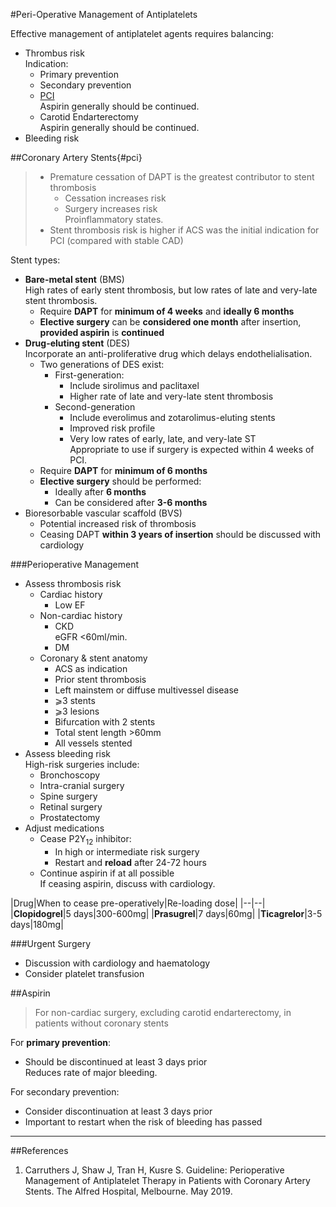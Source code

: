 #Peri-Operative Management of Antiplatelets

Effective management of antiplatelet agents requires balancing:
* Thrombus risk  
Indication:
	* Primary prevention  
	* Secondary prevention
	* [PCI](#pci)  
	Aspirin generally should be continued.
	* Carotid Endarterectomy  
	Aspirin generally should be continued.
* Bleeding risk



##Coronary Artery Stents{#pci}
>* Premature cessation of DAPT is the greatest contributor to stent thrombosis  
>	* Cessation increases risk
> 	* Surgery increases risk  
>	Proinflammatory states.
> * Stent thrombosis risk is higher if ACS was the initial indication for PCI (compared with stable CAD)


Stent types:
* **Bare-metal stent** (BMS)  
High rates of early stent thrombosis, but low rates of late and very-late stent thrombosis.
	* Require **DAPT** for **minimum of 4 weeks** and **ideally 6 months**
	* **Elective surgery** can be **considered one month** after insertion, **provided aspirin** is **continued**
* **Drug-eluting stent** (DES)  
Incorporate an anti-proliferative drug which delays endothelialisation.
	* Two generations of DES exist:
		* First-generation:
			* Include sirolimus and paclitaxel
			* Higher rate of late and very-late stent thrombosis
		* Second-generation
			* Include everolimus and zotarolimus-eluting stents
			* Improved risk profile
			* Very low rates of early, late, and very-late ST  
			Appropriate to use if surgery is expected within 4 weeks of PCI.
	* Require **DAPT** for **minimum of 6 months**
	* **Elective surgery** should be performed:
		* Ideally after **6 months**
		* Can be considered after **3-6 months**
* Bioresorbable vascular scaffold (BVS)
	* Potential increased risk of thrombosis
	* Ceasing DAPT **within 3 years of insertion** should be discussed with cardiology


###Perioperative Management
* Assess thrombosis risk
	* Cardiac history
		* Low EF
	* Non-cardiac history
		* CKD  
		eGFR <60ml/min.
		* DM
	* Coronary & stent anatomy
		* ACS as indication
		* Prior stent thrombosis
		* Left mainstem or diffuse multivessel disease
		* ⩾3 stents
		* ⩾3 lesions
		* Bifurcation with 2 stents
		* Total stent length >60mm
		* All vessels stented
* Assess bleeding risk  
High-risk surgeries include:
	* Bronchoscopy
	* Intra-cranial surgery
	* Spine surgery
	* Retinal surgery
	* Prostatectomy
* Adjust medications
	* Cease P2Y<sub>12</sub> inhibitor:
		* In high or intermediate risk surgery
		* Restart and **reload** after 24-72 hours
	* Continue aspirin if at all possible  
	If ceasing aspirin, discuss with cardiology.

|Drug|When to cease pre-operatively|Re-loading dose|
|--|--|
|**Clopidogrel**|5 days|300-600mg|
|**Prasugrel**|7 days|60mg|
|**Ticagrelor**|3-5 days|180mg|


###Urgent Surgery	
* Discussion with cardiology and haematology
* Consider platelet transfusion


##Aspirin
> For non-cardiac surgery, excluding carotid endarterectomy, in patients without coronary stents

For **primary prevention**:
* Should be discontinued at least 3 days prior  
Reduces rate of major bleeding.

For secondary prevention:
* Consider discontinuation at least 3 days prior
* Important to restart when the risk of bleeding has passed



---
##References
1. Carruthers J, Shaw J, Tran H, Kusre S. Guideline: Perioperative Management of Antiplatelet Therapy in Patients with Coronary Artery Stents. The Alfred Hospital, Melbourne. May 2019.


